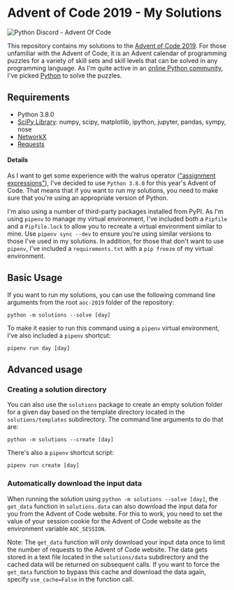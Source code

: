 # Advent of Code 2019 - My Solutions

![Python Discord - Advent Of Code](https://raw.githubusercontent.com/python-discord/branding/master/logos/logo_seasonal/christmas/2019/banner.png)

This repository contains my solutions to the [Advent of Code 2019](https://adventofcode.com/2019/). For those unfamiliar with the Advent of Code, it is an Advent calendar of programming puzzles for a variety of skill sets and skill levels that can be solved in any programming language. As I'm quite active in an [online Python community](https://pythondiscord.com), I've picked [Python](https://www.python.org/) to solve the puzzles.

## Requirements

- Python 3.8.0
- [SciPy Library](https://www.scipy.org/): numpy, scipy, matplotlib, ipython, jupyter, pandas, sympy, nose
- [NetworkX](https://networkx.github.io/)
- [Requests](https://requests.readthedocs.io/en/master/)

#### Details

As I want to get some experience with the walrus operator (["assignment expressions"](https://www.python.org/dev/peps/pep-0572/)), I've decided to use `Python 3.8.0` for this year's Advent of Code. That means that if you want to run my solutions, you need to make sure that you're using an appropriate version of Python.

I'm also using a number of third-party packages installed from PyPI. As I'm using `pipenv` to manage my virtual environment, I've included both a `Pipfile` and a `Pipfile.lock` to allow you to recreate a virtual environment similar to mine. Use `pipenv sync --dev` to ensure you're using similar versions to those I've used in my solutions. In addition, for those that don't want to use `pipenv`, I've included a `requirements.txt` with a `pip freeze` of my virtual environment.

## Basic Usage

If you want to run my solutions, you can use the following command line arguments from the root `aoc-2019` folder of the repository:

```
python -m solutions --solve [day]
```

To make it easier to run this command using a `pipenv` virtual environment, I've also included a `pipenv` shortcut:

```
pipenv run day [day]
```

## Advanced usage

### Creating a solution directory
You can also use the `solutions` package to create an empty solution folder for a given day based on the template directory located in the `solutions/templates` subdirectory. The command line arguments to do that are:

```
python -m solutions --create [day]
```

There's also a `pipenv` shortcut script:

```py
pipenv run create [day]
```

### Automatically download the input data

When running the solution using `python -m solutions --solve [day]`, the `get_data` function in `solutions.data` can also download the input data for you from the Advent of Code website. For this to work, you need to set the value of your session cookie for the Advent of Code website as the environment variable `AOC_SESSION`. 

Note: The `get_data` function will only download your input data once to limit the number of requests to the Advent of Code website. The data gets stored in a text file located in the `solutions/data` subdirectory and the cached data will be returned on subsequent calls. If you want to force the `get_data` function to bypass this cache and download the data again, specify `use_cache=False` in the function call. 
